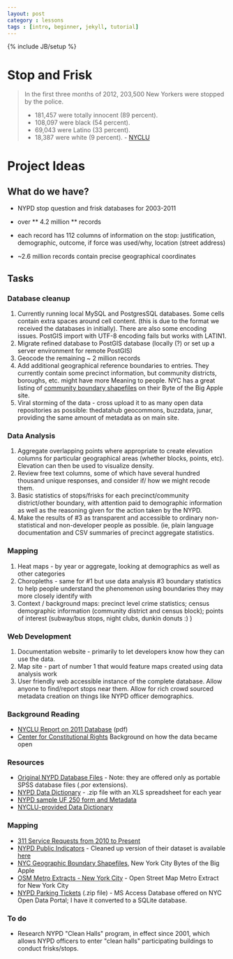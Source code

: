 ```yaml
---
layout: post
category : lessons
tags : [intro, beginner, jekyll, tutorial]
---
```


{% include JB/setup %}


# Stop and Frisk

 > In the first three months of 2012, 203,500 New Yorkers were stopped by the police.
 > - 181,457 were totally innocent (89 percent).
 > - 108,097 were black (54 percent).
 > - 69,043 were Latino (33 percent).
 > - 18,387 were white (9 percent).
      - [NYCLU](http://www.nyclu.org/issues/racial-justice/stop-and-frisk-practices)
 
# Project Ideas

## What do we have? 
- NYPD stop question and frisk databases for 2003-2011
- over ** 4.2 million ** records 
- each record has 112 columns of information on the stop: justification, demographic, outcome, if force was used/why, location (street address)

- ~2.6 million records contain precise geographical coordinates 

## Tasks

### Database cleanup 
1. Currently running local MySQL and PostgresSQL databases. Some cells contain extra spaces around cell content. (this is due to the format we received the databases in initially). There are also some encoding issues. PostGIS import with UTF-8 encoding fails but works with LATIN1. 
2. Migrate refined database to PostGIS database (locally (?) or set up a server environment for remote PostGIS)
3. Geocode the remaining ~ 2 million records
4. Add additional geographical reference boundaries to entries. They currently contain some precinct information, but community districts, boroughs, etc. might have more 
Meaning to people. NYC has a great listing of [community boundary shapefiles]() on their Byte of the Big Apple site. 
5. Viral storming of the data - cross upload it to as many open data repositories as possible: thedatahub geocommons, buzzdata, junar, providing the same amount of metadata as on main site.

### Data Analysis

1. Aggregate overlapping points where appropriate to create elevation columns for particular geographical areas (whether blocks, points, etc). Elevation can then be used to visualize density. 
2. Review free text columns, some of which have several hundred thousand unique responses, and consider if/ how we might recode them. 
3. Basic statistics of stops/frisks for each precinct/community district/other boundary, with attention paid to demographic information as well as the reasoning given for the action taken by the NYPD. 
4. Make the results of #3 as transparent and accessible to ordinary non-statistical and non-developer people as possible. (ie, plain language documentation and CSV summaries of precinct aggregate statistics. 

### Mapping 

1. Heat maps - by year or aggregate, looking at demographics as well as other categories
2. Choropleths - same for #1 but use data analysis #3 boundary statistics to help people understand the phenomenon using boundaries they may more closely identify with 
3. Context / background maps: precinct level crime statistics; census demographic information (community district and census block); points of interest (subway/bus stops, night clubs, dunkin donuts :) )


### Web Development 

1. Documentation website - primarily to let developers know how they can use the data.
2. Map site - part of number 1 that would feature maps created using data analysis work 
3. User friendly web accessible instance of the complete database. Allow anyone to find/report stops near them. Allow for rich crowd sourced metadata creation on things like NYPD officer demographics. 

     
### Background Reading

 - [NYCLU Report on 2011 Database](http://www.nyclu.org/files/publications/NYCLU_2011_Stop-and-Frisk_Report.pdf) (pdf)
 - [Center for Constitutional Rights](http://ccrjustice.org/ourcases/current-cases/floyd%2C-et-al.-v.-city-new-york%2C-et-al.) Background on how the data became open

### Resources

 - [Original NYPD Database Files](http://www.nyc.gov/html/nypd/html/analysis_and_planning/stop_question_and_frisk_report.shtml) - Note: they are offered only as portable SPSS database files (.por extensions).
 - [NYPD Data Dictionary]() - .zip file with an XLS spreadsheet for each year
 - [NYPD sample UF 250 form and Metadata](data/metadata/Stop-and-Frisk_metadata.pdf)
 - [NYCLU-provided Data Dictionary](http://www.nyclu.org/content/stop-and-frisk-database)

### Mapping

 - [311 Service Requests from 2010 to Present](http://nycopendata.socrata.com/)
 - [NYPD Public Indicators](https://nycopendata.socrata.com/Public-Safety/NYPD-Public-Indicators/yts9-kmw9) - Cleaned up version of their dataset is available [here](/context/nypd-public-indicators.csv)
 - [NYC Geographic Boundary Shapefiles](http://www.nyc.gov/html/dcp/html/bytes/applbyte.shtml), New York City Bytes of the Big Apple
 - [OSM Metro Extracts - New York City](http://metro.teczno.com/#new-york) - Open Street Map Metro Extract for New York City
 - [NYPD Parking Tickets](https://nycopendata.socrata.com/api/file_data/euL63Q3X_Z0TWP4sSuxKWnoLLKs6f7we9a7rej4GD28?filename=Parking%2520Tickets.zip) (.zip file) - MS Access Database offered on NYC Open Data Portal; I have it converted to a SQLite database. 

 
### To do
 - Research NYPD "Clean Halls" program, in effect since 2001, which allows NYPD officers to enter "clean halls" participating buildings to conduct frisks/stops.
